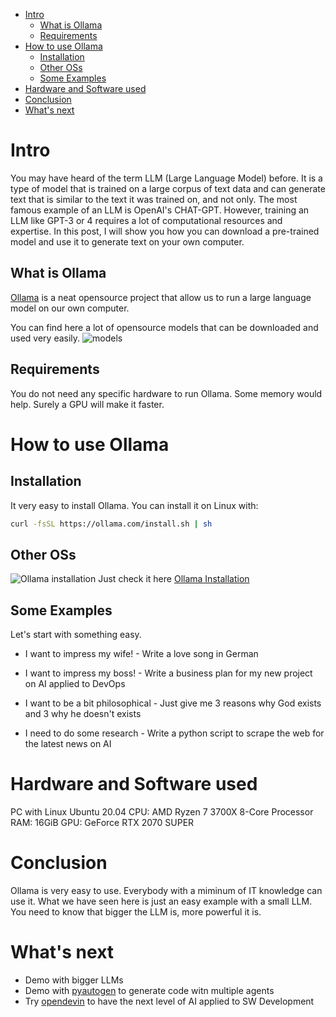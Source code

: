 - [Intro](#intro)
  - [What is Ollama](#what-is-ollama)
  - [Requirements](#requirements)
- [How to use Ollama](#how-to-use-ollama)
  - [Installation](#installation)
  - [Other OSs](#other-oss)
  - [Some Examples](#some-examples)
- [Hardware and Software used](#hardware-and-software-used)
- [Conclusion](#conclusion)
- [What's next](#whats-next)

# Intro
You may have heard of the term LLM (Large Language Model) before. It is a type of model that is trained on a large corpus of text data and can generate text that is similar to the text it was trained on, and not only. The most famous example of an LLM is OpenAI's CHAT-GPT. However, training an LLM like GPT-3 or 4 requires a lot of computational resources and expertise. In this post, I will show you how you can download a pre-trained model and use it to generate text on your own computer.

## What is Ollama
[Ollama](https://github.com/ollama/ollama) is a neat opensource project that allow us to run a large language model on our own computer.

You can find here a lot of opensource models that can be downloaded and used very easily.
![models](/imgs/ollama_models.png)

## Requirements
You do not need any specific hardware to run Ollama. Some memory would help. Surely a GPU will make it faster.

# How to use Ollama
## Installation
It very easy to install Ollama. You can install it on Linux with:
```bash
curl -fsSL https://ollama.com/install.sh | sh
```

## Other OSs
![Ollama installation](/imgs/ollama_installation.png)
Just check it here [Ollama Installation](https://ollama.com/download)
## Some Examples
Let's start with something easy.

- I want to impress my wife! - Write a love song in German

- I want to impress my boss! - Write a business plan for my new project on AI applied to DevOps 

- I want to be a bit philosophical - Just give me 3 reasons why God exists and 3 why he doesn't exists

- I need to do some research - Write a python script to scrape the web for the latest news on AI
 
# Hardware and Software used
PC with Linux Ubuntu 20.04
CPU: AMD Ryzen 7 3700X 8-Core Processor
RAM: 16GiB 
GPU: GeForce RTX 2070 SUPER

# Conclusion
Ollama is very easy to use. Everybody with a miminum of IT knowledge can use it.
What we have seen here is just an easy example with a small LLM. You need to know that bigger the LLM is, more powerful it is.

# What's next
- Demo with bigger LLMs
- Demo with [pyautogen](https://pypi.org/project/pyautogen/) to generate code witn multiple agents
- Try [opendevin](https://github.com/OpenDevin/OpenDevin) to have the next level of AI applied to SW Development